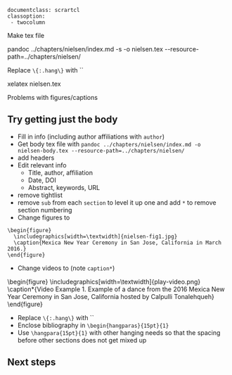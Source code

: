 ```
documentclass: scrartcl
classoption:
 - twocolumn
```

Make tex file

pandoc ../chapters/nielsen/index.md -s -o nielsen.tex --resource-path=../chapters/nielsen/

Replace `\{:.hang\}` with ``

xelatex nielsen.tex

Problems with figures/captions

## Try getting just the body

* Fill in info (including author affiliations with `author`)
* Get body tex file with `pandoc ../chapters/nielsen/index.md -o nielsen-body.tex --resource-path=../chapters/nielsen/`
* add headers
* Edit relevant info
  * Title, author, affiliation
  * Date, DOI
  * Abstract, keywords, URL
* remove tightlist
* remove `sub` from each `section` to level it up one and add `*` to remove section numbering
* Change figures to

```
\begin{figure}
  \includegraphics[width=\textwidth]{nielsen-fig1.jpg}
  \caption{Mexica New Year Ceremony in San Jose, California in March 2016.}
\end{figure}
```

* Change videos to (note `caption*`)

\begin{figure}
  \includegraphics[width=\textwidth]{play-video.png}
  \caption*{Video Example 1. Example of a dance from the 2016 Mexica New Year
  Ceremony in San Jose, California hosted by Calpulli Tonalehqueh}
\end{figure}

* Replace `\{:.hang\}` with ``
* Enclose bibliography in `\begin{hangparas}{15pt}{1}`
* Use `\hangpara{15pt}{1}` with other hanging needs so that the spacing before other sections does not get mixed up

## Next steps
